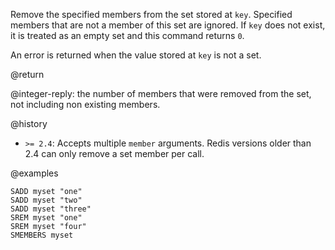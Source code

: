 Remove the specified members from the set stored at `key`. Specified members
that are not a member of this set are ignored. If `key` does not exist, it is
treated as an empty set and this command returns `0`.

An error is returned when the value stored at `key` is not a set.

@return

@integer-reply: the number of members that were removed from the set, not
including non existing members.

@history

- `>= 2.4`: Accepts multiple `member` arguments. Redis versions older than 2.4
  can only remove a set member per call.

@examples

```cli
SADD myset "one"
SADD myset "two"
SADD myset "three"
SREM myset "one"
SREM myset "four"
SMEMBERS myset
```
